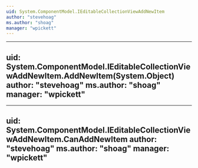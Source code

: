 ```yaml
---
uid: System.ComponentModel.IEditableCollectionViewAddNewItem
author: "stevehoag"
ms.author: "shoag"
manager: "wpickett"
---
```


---
uid: System.ComponentModel.IEditableCollectionViewAddNewItem.AddNewItem(System.Object)
author: "stevehoag"
ms.author: "shoag"
manager: "wpickett"
---

---
uid: System.ComponentModel.IEditableCollectionViewAddNewItem.CanAddNewItem
author: "stevehoag"
ms.author: "shoag"
manager: "wpickett"
---

